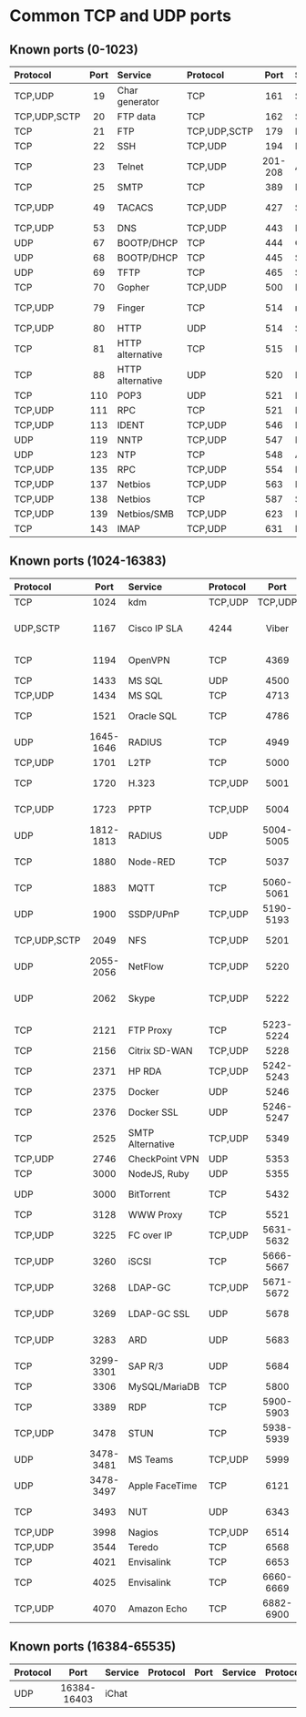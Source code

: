 Common TCP and UDP ports
===
Known ports (0-1023)
---
|Protocol|Port|Service|Protocol|Port|Service|Protocol|Port|Service|
|:---|:---:|:---|:---|:---:|:---|:---|:---:|:---|
TCP,UDP|19|Char generator|TCP|161|SNMP|TCP,UDP|635|NFS
TCP,UDP,SCTP|20|FTP data|TCP|162|SNMP Trap|TCP|636|LDAPS
TCP|21|FTP|TCP,UDP,SCTP|179|BGP|TCP,UDP|689|NMAP
TCP|22|SSH|TCP,UDP|194|IRC|UDP|694|HA-cluster
TCP|23|Telnet|TCP,UDP|201-208|Appletalk|TCP,UDP|703|FortiGate
TCP|25|SMTP|TCP|389|LDAP|TCP,UDP|730|FortiGate
TCP,UDP|49|TACACS|TCP,UDP|427|SLP|TCP,UDP|781-783|HP iLO
TCP,UDP|53|DNS|TCP,UDP|443|HTTPS|UDP|853|DNS/TLS
UDP|67|BOOTP/DHCP|TCP|444|Cisco Webex|TCP,UDP|860|iSCSI
UDP|68|BOOTP/DHCP|TCP|445|SMB|TCP,UDP|861|OWAMP
UDP|69|TFTP|TCP|465|SMTPS|TCP,UDP|862|TWAMP
TCP|70|Gopher|TCP,UDP|500|IPsec/IKE|TCP|873|Rsync
TCP,UDP|79|Finger|TCP|514|rsh|TCP|902-904|VMware
TCP,UDP|80|HTTP|UDP|514|Syslog|TCP|912|APEX
TCP|81|HTTP alternative|TCP|515|Printer|TCP,UDP|913|APEX,VMware
TCP|88|HTTP alternative|UDP|520|RIP|TCP|950|NFS
TCP|110|POP3|UDP|521|RIPng|TCP,UDP|953|DNS/RDNC
TCP,UDP|111|RPC|TCP|521|IRC|TCP,UDP|987|SNMP
TCP,UDP|113|IDENT|TCP,UDP|546|DHCPv6|TCP|990|FTPS
UDP|119|NNTP|TCP,UDP|547|DHCPv6|TCP|993|IMAPS
UDP|123|NTP|TCP|548|AFS|TCP,UDP|994|IRCS
TCP,UDP|135|RPC|TCP,UDP|554|RTSP|TCP|995|POP3S
TCP,UDP|137|Netbios|TCP,UDP|563|NNTPS|
TCP,UDP|138|Netbios|TCP|587|SMTP/STARTTLS|
TCP,UDP|139|Netbios/SMB|TCP,UDP|623|IPMI/BMC|
TCP|143|IMAP|TCP,UDP|631|IPP|


Known ports (1024-16383)
---
|Protocol|Port|Service|Protocol|Port|Service|Protocol|Port|Service|
|:---|:---:|:---|:---|:---:|:---|:---|:---:|:---|
TCP|1024|kdm|TCP,UDP|TCP,UDP|4242-4243|CrashPlan|TCP|7000-7006|AFS
UDP,SCTP|1167|Cisco IP SLA|4244|Viber|TCP|7070|AnyDesk, RealAudio, RTSP
TCP|1194|OpenVPN|TCP|4369|RabbitMQ, SolarWinds|TCP|7210|SAP MaxDB
TCP|1433|MS SQL|UDP|4500|IPsec|UDP|7351|Meraki
TCP,UDP|1434|MS SQL|TCP|4713|PulseAudio|UDP|7423|ReadyShare
TCP|1521|Oracle SQL|TCP|4786|Cisco Smart Install|TCP|7631|Tesla Messaging
UDP|1645-1646|RADIUS|TCP|4949|Munin|TCP|8000|HTTP Alternative
TCP,UDP|1701|L2TP|TCP|5000|SSDP/UPnP|TCP|8010|FortiGate
TCP|1720|H.323|TCP,UDP|5001|iPerf|TCP|8013-8014|FortiGate
TCP,UDP|1723|PPTP|TCP,UDP|5004|Cisco Webex|TCP|8080-8081|HTTP Alternative
UDP|1812-1813|RADIUS|UDP|5004-5005|RTSP|TCP|8086|InfluxDB
TCP|1880|Node-RED|TCP|5037|Android ADB|TCP|8291-8292|Mikrotik WinBox
TCP|1883|MQTT|TCP|5060-5061|SIP|TCP|8333|Bitcoin
UDP|1900|SSDP/UPnP|TCP,UDP|5190-5193|ICQ, AIM, Apple iChat|TCP|8443|HTTPS alternative
TCP,UDP,SCTP|2049|NFS|TCP,UDP|5201|iPerf3|TCP|8543|Ubiquiti Cloud
UDP|2055-2056|NetFlow|TCP,UDP|5220|iChat|TCP|8544|JSON-RPC
UDP|2062|Skype|TCP,UDP|5222|WhatsApp, Google Talk, iChat|TCP|8728-8729|Mikrotik API
TCP|2121|FTP Proxy|TCP|5223-5224|Apple Notifications|TCP|8843|Ubiquiti Cloud
TCP|2156|Citrix SD-WAN|TCP,UDP|5228|Google Play|TCP|8866|NextPVR
TCP|2371|HP RDA|TCP,UDP|5242-5243|Viber|TCP|8880|Ubiquiti Cloud
TCP|2375|Docker|UDP|5246|FortiGate|TCP|8883|MQTT
TCP|2376|Docker SSL|UDP|5246-5247|CAPWAP|TCP|8889|Splunk
TCP|2525|SMTP Alternative|TCP,UDP|5349|STUNS|TCP|8899|Qnap
TCP,UDP|2746|CheckPoint VPN|UDP|5353|mDNS|TCP|8953|Unbound
TCP|3000|NodeJS, Ruby|UDP|5355|LLMNR|TCP|9030|Tor
UDP|3000|BitTorrent|TCP|5432|PostgreSQL|TCP|9050-9051|Tor
TCP|3128|WWW Proxy|TCP|5521|Skype|TCP|9100|Printer
TCP,UDP|3225|FC over IP|TCP,UDP|5631-5632|pcAnywhere|TCP|9150|Tor
TCP,UDP|3260|iSCSI|TCP|5666-5667|Nagios|TCP|9200|Elasticsearch
TCP,UDP|3268|LDAP-GC|TCP,UDP|5671-5672|RabbitMQ, SolarWinds|TCP|9300|Elasticsearch
TCP,UDP|3269|LDAP-GC SSL|UDP|5678|Mikrotik Discovery|TCP|9324|Google Assistant
TCP,UDP|3283|ARD|UDP|5683|CoAP|TCP|9332-9333|Litecoin
TCP|3299-3301|SAP R/3|UDP|5684|CoAPS|TCP,UDP|9418|Git
TCP|3306|MySQL/MariaDB|TCP|5800|VNC|TCP|9582|FortiGuard
TCP|3389|RDP|TCP|5900-5903|VNC|UDP|9987|Teamspeak
TCP,UDP|3478|STUN|TCP|5938-5939|TeamViewer|TCP|9997-9998|Splunk
UDP|3478-3481|MS Teams|TCP,UDP|5999|CVSup|TCP|10001|Ubiquiti Discovery
UDP|3478-3497|Apple FaceTime|TCP|6121|SPDY|TCP|10050-10052|Zabbix
TCP|3493|NUT|UDP|6343|OpenFlow, NetFlow|TCP,UDP|11000|Cisco BGP
TCP,UDP|3998|Nagios|TCP,UDP|6514|Syslog TLS|TCP,UDP|11112|DICOM
TCP,UDP|3544|Teredo|TCP|6568|AnyDesk|TCP|11143|UniFi
TCP|4021|Envisalink|TCP|6653|OpenFlow|TCP|12489|Nagios
TCP|4025|Envisalink|TCP|6660-6669|IRC|
TCP,UDP|4070|Amazon Echo|TCP|6882-6900|BitTorrent|


Known ports (16384-65535)
---
|Protocol|Port|Service|Protocol|Port|Service|Protocol|Port|Service|
|:---|:---:|:---|:---|:---:|:---|:---|:---:|:---|
UDP|16384-16403|iChat

